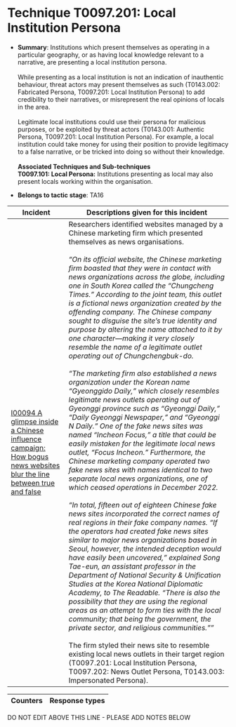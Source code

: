 # Technique T0097.201: Local Institution Persona

* **Summary**: Institutions which present themselves as operating in a particular geography, or as having local knowledge relevant to a narrative, are presenting a local institution persona.<br><br> While presenting as a local institution is not an indication of inauthentic behaviour, threat actors may present themselves as such (T0143.002: Fabricated Persona, T0097.201: Local Institution Persona) to add credibility to their narratives, or misrepresent the real opinions of locals in the area.<br><br> Legitimate local institutions could use their persona for malicious purposes, or be exploited by threat actors (T0143.001: Authentic Persona, T0097.201: Local Institution Persona). For example, a local institution could take money for using their position to provide legitimacy to a false narrative, or be tricked into doing so without their knowledge.<br><br> <b>Associated Techniques and Sub-techniques</b><br> <b>T0097.101: Local Persona:</b> Institutions presenting as local may also present locals working within the organisation.

* **Belongs to tactic stage**: TA16


| Incident | Descriptions given for this incident |
| -------- | -------------------- |
| [I00094 A glimpse inside a Chinese influence campaign: How bogus news websites blur the line between true and false](../../generated_pages/incidents/I00094.md) | Researchers identified websites managed by a Chinese marketing firm which presented themselves as news organisations.<br><br> <i>“On its official website, the Chinese marketing firm boasted that they were in contact with news organizations across the globe, including one in South Korea called the “Chungcheng Times.” According to the joint team, this outlet is a fictional news organization created by the offending company. The Chinese company sought to disguise the site’s true identity and purpose by altering the name attached to it by one character—making it very closely resemble the name of a legitimate outlet operating out of Chungchengbuk-do.<br><br> “The marketing firm also established a news organization under the Korean name “Gyeonggido Daily,” which closely resembles legitimate news outlets operating out of Gyeonggi province such as “Gyeonggi Daily,” “Daily Gyeonggi Newspaper,” and “Gyeonggi N Daily.” One of the fake news sites was named “Incheon Focus,” a title that could be easily mistaken for the legitimate local news outlet, “Focus Incheon.” Furthermore, the Chinese marketing company operated two fake news sites with names identical to two separate local news organizations, one of which ceased operations in December 2022.<br><br> “In total, fifteen out of eighteen Chinese fake news sites incorporated the correct names of real regions in their fake company names. “If the operators had created fake news sites similar to major news organizations based in Seoul, however, the intended deception would have easily been uncovered,” explained Song Tae-eun, an assistant professor in the Department of National Security & Unification Studies at the Korea National Diplomatic Academy, to The Readable. “There is also the possibility that they are using the regional areas as an attempt to form ties with the local community; that being the government, the private sector, and religious communities.””</i><br><br> The firm styled their news site to resemble existing local news outlets in their target region (T0097.201: Local Institution Persona, T0097.202: News Outlet Persona, T0143.003: Impersonated Persona). |



| Counters | Response types |
| -------- | -------------- |


DO NOT EDIT ABOVE THIS LINE - PLEASE ADD NOTES BELOW